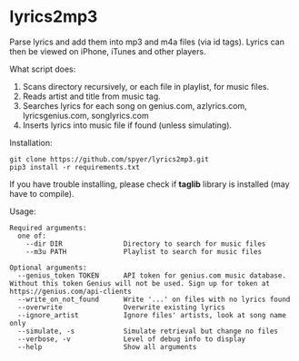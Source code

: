 # lyrics2mp3

Parse lyrics and add them into mp3 and m4a files (via id tags).
Lyrics can then be viewed on iPhone, iTunes and other players.

What script does:
1. Scans directory recursively, or each file in playlist, for music files.
2. Reads artist and title from music tag.
3. Searches lyrics for each song on genius.com, azlyrics.com, lyricsgenius.com, songlyrics.com
4. Inserts lyrics into music file if found (unless simulating).

Installation:

```
git clone https://github.com/spyer/lyrics2mp3.git
pip3 install -r requirements.txt
```

If you have trouble installing, please check if **taglib** library is installed (may have to compile).

Usage:

```
Required arguments:
  one of:
    --dir DIR               Directory to search for music files
    --m3u PATH              Playlist to search for music files

Optional arguments:
  --genius_token TOKEN      API token for genius.com music database. Without this token Genius will not be used. Sign up for token at https://genius.com/api-clients
  --write_on_not_found      Write '...' on files with no lyrics found
  --overwrite               Overwrite existing lyrics
  --ignore_artist           Ignore files' artists, look at song name only 
  --simulate, -s            Simulate retrieval but change no files
  --verbose, -v             Level of debug info to display
  --help                    Show all arguments
```
